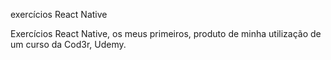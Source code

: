 exercícios React Native

Exercícios React Native, os meus primeiros, produto de minha
utilização de um curso da Cod3r, Udemy.
